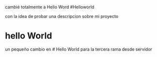 cambié totalmente a Hello Word #Helloworld

con la idea de probar una descripcion sobre mi proyecto

# hello World
un pequeño cambio en # Hello World
para la tercera rama desde servidor
